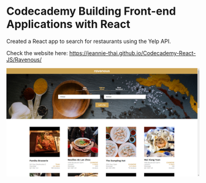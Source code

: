 # Codecademy Building Front-end Applications with React

Created a React app to search for restaurants using the Yelp API.

Check the website here: https://jeannie-thai.github.io/Codecademy-React-JS/Ravenous/

![Ravenous](ravenous.png)
